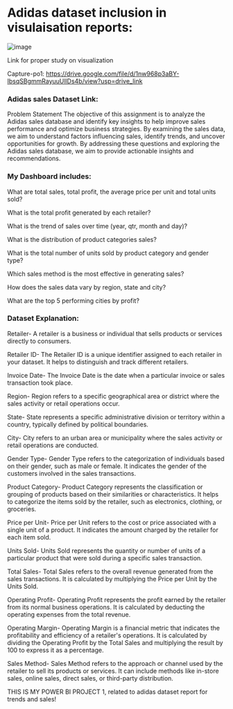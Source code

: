 # Adidas dataset inclusion in visulaisation reports:

![image](https://github.com/user-attachments/assets/4a974979-9e29-4a94-8586-73a426d86186)

Link for proper study on visualization

Capture-po1: https://drive.google.com/file/d/1nw968p3aBY-IbsqSBgmmRayuuUllDs4b/view?usp=drive_link

### Adidas sales Dataset Link:

Problem Statement
The objective of this assignment is to analyze the Adidas sales database and identify key insights to help improve sales performance and optimize business strategies. By examining the sales data, we aim to understand factors influencing sales, identify trends, and uncover opportunities for growth. By addressing these questions and exploring the Adidas sales database, we aim to provide actionable insights and recommendations.

### My Dashboard includes:

What are total sales, total profit, the average price per unit and total units sold?

What is the total profit generated by each retailer?

What is the trend of sales over time (year, qtr, month and day)?

What is the distribution of product categories sales?

What is the total number of units sold by product category and gender type?

Which sales method is the most effective in generating sales?

How does the sales data vary by region, state and city?

What are the top 5 performing cities by profit?

### Dataset Explanation:

Retailer- A retailer is a business or individual that sells products or services directly to consumers.

Retailer ID- The Retailer ID is a unique identifier assigned to each retailer in your dataset. It helps to distinguish and track different retailers.

Invoice Date- The Invoice Date is the date when a particular invoice or sales transaction took place.

Region- Region refers to a specific geographical area or district where the sales activity or retail operations occur.

State- State represents a specific administrative division or territory within a country, typically defined by political boundaries.

City- City refers to an urban area or municipality where the sales activity or retail operations are conducted.

Gender Type- Gender Type refers to the categorization of individuals based on their gender, such as male or female. It indicates the gender of the customers involved in the sales transactions.

Product Category- Product Category represents the classification or grouping of products based on their similarities or characteristics. It helps to categorize the items sold by the retailer, such as electronics, clothing, or groceries.

Price per Unit- Price per Unit refers to the cost or price associated with a single unit of a product. It indicates the amount charged by the retailer for each item sold.

Units Sold- Units Sold represents the quantity or number of units of a particular product that were sold during a specific sales transaction.

Total Sales- Total Sales refers to the overall revenue generated from the sales transactions. It is calculated by multiplying the Price per Unit by the Units Sold.

Operating Profit- Operating Profit represents the profit earned by the retailer from its normal business operations. It is calculated by deducting the operating expenses from the total revenue.

Operating Margin- Operating Margin is a financial metric that indicates the profitability and efficiency of a retailer's operations. It is calculated by dividing the Operating Profit by the Total Sales and multiplying the result by 100 to express it as a percentage.

Sales Method- Sales Method refers to the approach or channel used by the retailer to sell its products or services. It can include methods like in-store sales, online sales, direct sales, or third-party distribution.

THIS IS MY POWER BI PROJECT 1, related to adidas dataset report for trends and sales!
